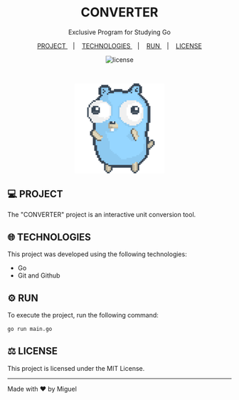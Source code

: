 <h1 align = "center"> CONVERTER </h1>

<p align = "center">
  Exclusive Program for Studying Go
</p>

<p align = "center">
  <a href = "#project"> PROJECT </a> &nbsp;&nbsp;&nbsp;|&nbsp;&nbsp;&nbsp;
  <a href = "#technologies"> TECHNOLOGIES </a> &nbsp;&nbsp;&nbsp;|&nbsp;&nbsp;&nbsp;
  <a href = "#run"> RUN </a> &nbsp;&nbsp;&nbsp;|&nbsp;&nbsp;&nbsp;
  <a href = "#license"> LICENSE </a>
</p>

<p align = "center">
  <img alt = "license" src = "https://img.shields.io/static/v1?label=license&message=MIT&color=49AA26&labelColor=000000">
</p>

<br>

<p align = "center">
  <img alt = "preview" src = "preview/gopher.gif" width = "40%">
</p>

## 💻 <a id = "project"></a> PROJECT

The "CONVERTER" project is an interactive unit conversion tool.

## 🌐 <a id = "technologies"></a> TECHNOLOGIES

This project was developed using the following technologies:

- Go
- Git and Github

## ⚙️ <a id = "run"></a> RUN

To execute the project, run the following command:

```sh
go run main.go
```

## ⚖️ <a id = "license"></a> LICENSE

This project is licensed under the MIT License.

---

Made with ♥ by Miguel
